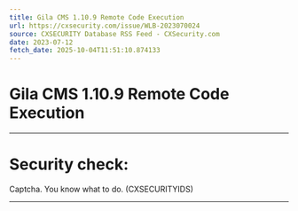 ```yaml
---
title: Gila CMS 1.10.9 Remote Code Execution
url: https://cxsecurity.com/issue/WLB-2023070024
source: CXSECURITY Database RSS Feed - CXSecurity.com
date: 2023-07-12
fetch_date: 2025-10-04T11:51:10.874133
---
```


# Gila CMS 1.10.9 Remote Code Execution

---

# Security check:

Captcha. You know what to do. (CXSECURITYIDS)

---